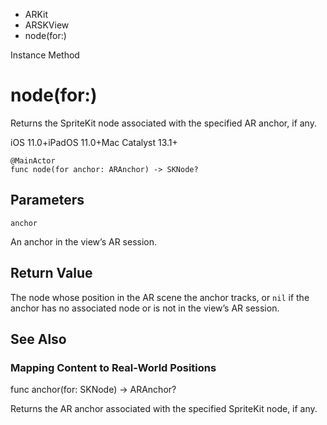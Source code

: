 

- ARKit
- ARSKView
-  node(for:) 

Instance Method

# node(for:)

Returns the SpriteKit node associated with the specified AR anchor, if any.

iOS 11.0+iPadOS 11.0+Mac Catalyst 13.1+

``` source
@MainActor
func node(for anchor: ARAnchor) -> SKNode?
```

## Parameters 

`anchor`  

An anchor in the view’s AR session.

## Return Value

The node whose position in the AR scene the anchor tracks, or `nil` if the anchor has no associated node or is not in the view’s AR session.

## See Also

### Mapping Content to Real-World Positions

func anchor(for: SKNode) -> ARAnchor?

Returns the AR anchor associated with the specified SpriteKit node, if any.

